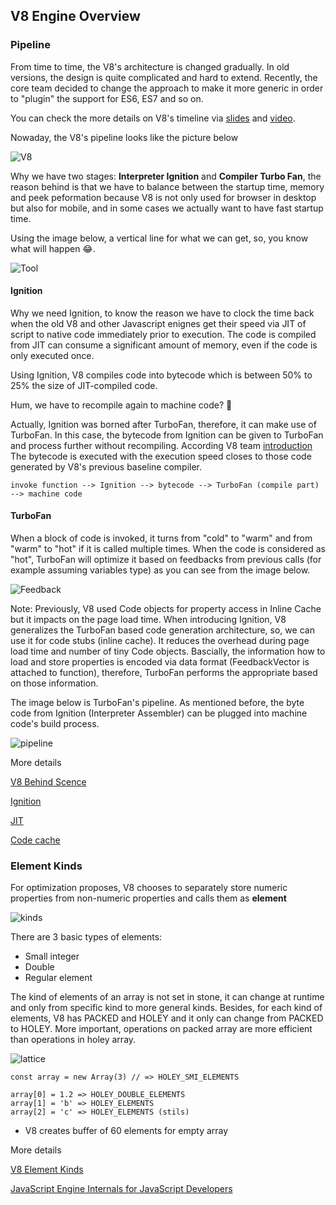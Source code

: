 ## V8 Engine Overview

### Pipeline

From time to time, the V8's architecture is changed gradually. In old versions, the design is quite complicated and hard to extend. Recently, the core team decided to change the approach to make it more generic in order to "plugin" the support for ES6, ES7 and so on.

You can check the more details on V8's timeline via [slides](https://docs.google.com/presentation/d/1_eLlVzcj94_G4r9j9d_Lj5HRKFnq6jgpuPJtnmIBs88/edit#slide=id.g2134da681e_0_59) and [video](https://youtu.be/M1FBosB5tjM?t=6m).

Nowaday, the V8's pipeline looks like the picture below

![V8](https://i.imgur.com/roDpyeW.png)

Why we have two stages: **Interpreter Ignition** and **Compiler Turbo Fan**, the reason behind is that we have to balance between the startup time, memory and peek peformation because V8 is not only used for browser in desktop but also for mobile, and in some cases we actually want to have fast startup time.

Using the image below, a vertical line for what we can get, so, you know what will happen 😂.

![Tool](https://i.imgur.com/4h1aQnB.png)

#### Ignition

Why we need Ignition, to know the reason we have to clock the time back when the old V8 and other Javascript enignes get their speed via JIT of script to native code immediately prior to execution. The code is compiled from JIT can consume a significant amount of memory, even if the code is only executed once. 

Using Ignition, V8 compiles code into bytecode which is between 50% to 25% the size of JIT-compiled code.

Hum, we have to recompile again to machine code? 🤔

Actually, Ignition was borned after TurboFan, therefore, it can make use of TurboFan. In this case, the bytecode from Ignition can be given to TurboFan and process further without recompiling. According V8 team [introduction](https://v8project.blogspot.com/2016/08/firing-up-ignition-interpreter.html) The bytecode is executed with the execution speed closes to those code generated by V8's previous baseline compiler.

```
invoke function --> Ignition --> bytecode --> TurboFan (compile part) --> machine code
```

#### TurboFan

When a block of code is invoked, it turns from "cold" to "warm" and from "warm" to "hot" if it is called multiple times. When the code is considered as "hot", TurboFan will optimize it based on feedbacks from previous calls (for example assuming variables type) as you can see from the image below.

![Feedback](https://i.imgur.com/EturLzF.png)

Note: Previously, V8 used Code objects for property access in Inline Cache but it impacts on the page load time. When introducing Ignition, V8 generalizes the TurboFan based code generation architecture, so, we can use it for code stubs (inline cache). It reduces the overhead during page load time and number of tiny Code objects. Bascially, the information how to load and store properties is encoded via data format (FeedbackVector is attached to function), therefore, TurboFan performs the appropriate based on those information.

The image below is TurboFan's pipeline. As mentioned before, the byte code from Ignition (Interpreter Assembler) can be plugged into machine code's build process.


![pipeline](https://i.imgur.com/zJeoQML.png)

More details

[V8 Behind Scence](http://benediktmeurer.de/2017/03/01/v8-behind-the-scenes-february-edition/)

[Ignition](https://docs.google.com/presentation/d/1HgDDXBYqCJNasBKBDf9szap1j4q4wnSHhOYpaNy5mHU/edit#slide=id.g2667daf20a11619c_11)

[JIT](https://hacks.mozilla.org/2017/02/a-crash-course-in-just-in-time-jit-compilers/)

[Code cache](https://stackoverflow.com/questions/1096907/do-browsers-parse-javascript-on-every-page-load)

### Element Kinds
For optimization proposes, V8 chooses to separately store numeric properties from non-numeric properties and calls them as **element**

![kinds](https://i.imgur.com/onlErPb.png)

There are 3 basic types of elements:
+ Small integer
+ Double
+ Regular element

The kind of elements of an array is not set in stone, it can change at runtime and only from specific kind to more general kinds. Besides, for each kind of elements, V8 has PACKED and HOLEY and it only can change from PACKED to HOLEY. More important, operations on packed array are more efficient than operations in holey array.

![lattice](https://4.bp.blogspot.com/-cfidBaKZWSA/WbfpMkT1J0I/AAAAAAAAAao/fBZ72vuw_QcRhAboyILZdoA6ir48ZupjACLcBGAs/s1600/lattice.png)

```
const array = new Array(3) // => HOLEY_SMI_ELEMENTS

array[0] = 1.2 => HOLEY_DOUBLE_ELEMENTS
array[1] = 'b' => HOLEY_ELEMENTS
array[2] = 'c' => HOLEY_ELEMENTS (stils)
```

* V8 creates buffer of 60 elements for empty array

More details

[V8 Element Kinds](https://v8project.blogspot.se/2017/09/elements-kinds-in-v8.html)

[JavaScript Engine Internals for JavaScript Developers](https://vimeo.com/254852822)
